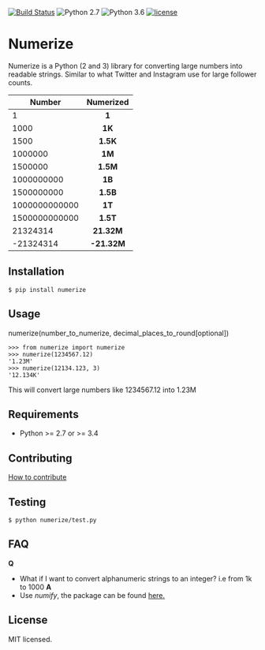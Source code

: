 [![Build Status](https://travis-ci.org/davidsa03/numerize.svg?branch=master)](https://travis-ci.org/davidsa03/numerize)
![Python 2.7](https://img.shields.io/badge/python-2.7-green.svg)
![Python 3.6](https://img.shields.io/badge/python-3.6-green.svg)
[![license](https://img.shields.io/github/license/mashape/apistatus.svg?maxAge=2592000)](https://github.com/davidsa03/numerize/blob/master/LICENSE)
# Numerize

Numerize is a Python (2 and 3) library for converting large numbers into readable strings.
Similar to what Twitter and Instagram use for large follower counts.

| Number | Numerized |
|------|:---------:|
| 1  | **1**  |
| 1000  | **1K**  |
| 1500  | **1.5K**  |
| 1000000  | **1M**  |
| 1500000  | **1.5M**  |
| 1000000000  | **1B**  |
| 1500000000  | **1.5B**  |
| 1000000000000  | **1T**  |
| 1500000000000  | **1.5T**  |
| 21324314       | **21.32M**|
| -21324314       | **-21.32M**|

## Installation

```
$ pip install numerize
```

## Usage

numerize(number_to_numerize, decimal_places_to_round[optional])

```
>>> from numerize import numerize
>>> numerize(1234567.12)
'1.23M'
>>> numerize(12134.123, 3)
'12.134K'
```
This will convert large numbers like 1234567.12 into 1.23M

## Requirements
- Python >= 2.7 or >= 3.4

## Contributing
[How to contribute](https://github.com/davidsa03/numerize/blob/master/CONTRIBUTING.md)

## Testing

```
$ python numerize/test.py
```
## FAQ
**Q**
- What if I want to convert alphanumeric strings to an integer? i.e from 1k to 1000
**A**
- Use _numify_, the package can be found [here.](https://github.com/boadley/numify)

## License
MIT licensed.
